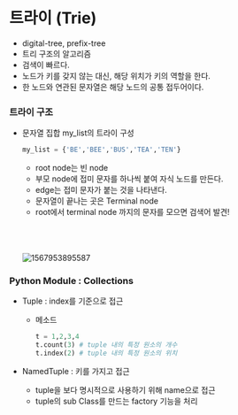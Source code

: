 # 트라이 (Trie)

- digital-tree, prefix-tree
- 트리 구조의 알고리즘
- 검색이 빠르다.
- 노드가 키를 갖지 않는 대신, 해당 위치가 키의 역할을 한다.
- 한 노드와 연관된 문자열은 해당 노드의 공통 접두어이다.



### 트라이 구조

- 문자열 집합 my_list의 트라이 구성

  ```python
  my_list = {'BE','BEE','BUS','TEA','TEN'}
  ```

  - root node는 빈 node
  - 부모 node에 접미 문자를 하나씩 붙여 자식 노드를 만든다.
  - edge는 접미 문자가 붙는 것을 나타낸다.
  - 문자열이 끝나는 곳은 Terminal node
  - root에서 terminal node 까지의 문자를 모으면 검색어 발견!
  
  <br>
  
  <br>
  
  <br>
  
  ![1567953895587](https://user-images.githubusercontent.com/39547788/64489906-0fe1ea00-d293-11e9-885c-416aa9ed304f.png)



### Python Module : Collections

- Tuple  : index를 기준으로 접근

  - 메소드

    ```python
    t = 1,2,3,4
    t.count(3) # tuple 내의 특정 원소의 개수
    t.index(2) # tuple 내의 특정 원소의 위치
    ```

- NamedTuple : 키를 가지고 접근

  - tuple을 보다 명시적으로 사용하기 위해 name으로 접근
  - tuple의 sub Class를 만드는 factory 기능을 처리